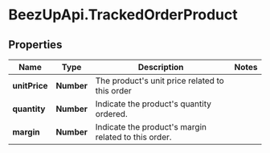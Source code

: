 # BeezUpApi.TrackedOrderProduct

## Properties
Name | Type | Description | Notes
------------ | ------------- | ------------- | -------------
**unitPrice** | **Number** | The product&#39;s unit price related to this order | 
**quantity** | **Number** | Indicate the product&#39;s quantity ordered. | 
**margin** | **Number** | Indicate the product&#39;s margin related to this order. | 


